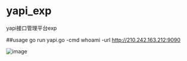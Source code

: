 # yapi_exp
yapi接口管理平台exp


##usage
go run yapi.go -cmd whoami -url http://210.242.163.212:9090


![image](https://user-images.githubusercontent.com/38530231/124989726-06359300-e072-11eb-864d-98299f8187fa.png)
